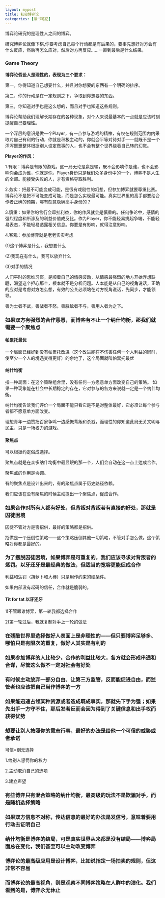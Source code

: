 ```yaml
---
layout: mypost
title: 初窥博弈论
categories: [读书笔记]
---
```

博弈论研究的是理性人之间的博弈。

研究博弈论就像下棋,你要考虑自己每个行动都是有后果的，要事先想好对方会有什么反应，然后再怎么应对，然后对方再反应......一直到最后是什么结果。

### Game Theory

**博弈论假设人是理性的，表现为三个要求：**

第一，你得知道自己想要什么，并且对你想要的东西有一个明确的排序。

第二，你的行动是在一定规则之下，争取到你想要的东西。

第三，你知道对手也是这么想的，而且对手也知道这些规则。

博弈论帮助我们理解长期存在的各种现象，对个人来说最基本的一点就是应该时刻提醒自己要理性。

一个深层的意识是做一个Player，有一点参与游戏的精神，有权在规则范围内内采取对自己有利的行动，你就是积极主动的，你就会平等对待对手——就既不是一个浑浑噩噩整体根据别人设定做事的人，也不会有整个世界绕着自己转的幻觉。

**Player的作风：**

1.有限：博弈是有限的游戏。这一局无论是赢是输，既不会影响你是谁，也不会影响你会成为谁，你就是你。Player身份只是我们众多身份中的一个，博弈不是人生的全部。能接受失败的人，才有资格夺取胜利。

2.务实：把最不可能变成可能，是很有戏剧性的幻想，但参加博弈就要尊重比赛。博弈论不是把不可能变成可能，而是怎么实现最可能。真实世界里的高手都要给合作者正确的预期，哪有刻意隐瞒高手身份的？

3.慎重：如果你的言行会牵扯利益，你的作风就会是慎重的。任何争论中，感情的强烈程度和所涉及的利益价值成反比。作为Player，你不能轻易挑起争端，不能轻易表态，不能轻易透露相关信息。你要是有影响，就得注意影响。

4.客观：参加博弈就是老老实实考虑

(1)这个博弈是什么，我想要什么

(2)我现在有什么，我可以放弃什么

(3)对手的情况

人们平时的思维习惯，是顺着自己的情感波动，从情感最强烈的地方开始浮想联翩，渴望这个担心那个，根本就不是分析问题。人本能是从自己的视角说话，正确的应对是考虑对方怎么想，有效的公关必须站在对方视角说话，先同步，才能领导。

善为士者不武，善战者不怒，善胜敌者不与，善用人者为之下。
### 如果双方有强烈的合作意愿，而博弈有不止一个纳什均衡，那我们就需要一个聚焦点
#### 帕累托最优
一个局面已经好到没有帕累托改进（这个改进能在不伤害任何一个人利益的同时，使至少一个人的境遇变得更好）的余地了，这个局面就叫帕累托最优
#### 纳什均衡
指一种局面：在这个策略组合里，没有任何一方愿意单方面改变自己的策略。
如果一种现象能在社会中长期稳定的存在，它对参与的各方来说就一定是一个纳什均衡。

纳什均衡告诉我们评价一个局面不能只看它是不是对整体最好，它必须让每个参与者都不愿意单方面改变。

理想青年一边赞扬百家争鸣一边感慨背叛和杀戮，而理性的你知道此局无关文明与民主，只是一场权力的游戏。
#### 聚焦点
可以根据约定俗成选择。

聚焦点就是在众多纳什均衡中最显眼的那一个，人们会自动在这一点上达成合作。

聚焦点的作用是协调。

有的聚焦点是设计出来的，有的聚焦点属于历史路径依赖。

我们应该在没有聚焦的时候主动提出一个聚焦点，促成合作。
### 如果合作对所有人都有好处，但背叛对背叛者有直接的好处，那就是囚徒困境
囚徒不管对方是否招供，最好的策略都是招供。

招供是一个压倒性策略——这个策略压倒其他一切策略，不管对手怎么做，这个策略对你都是最好的。
### 为了摆脱囚徒困境，如果博弈是可重复的，我们应该寻求对背叛者的惩罚。以牙还牙是最经典的做法，但适当的宽容更能促成合作
利益和惩罚（胡萝卜和大棒）只是用作约束的硬条件。

如果内部没有起码的信任，合作就是脆弱的。
#### Tit for tat 以牙还牙
1)不管跟谁博弈，第一轮我都选择合作

2)第一轮过后，我就复制对手上一轮的做法
### 在残酷世界里选择做好人表面上是非理性的——但只要博弈足够多、哪怕只是有限次的重复，做好人其实是有利的
### 如果参加博弈的人比较少，合作的利益比较大，各方就会形成串通和合谋，尽管这么做不一定对社会有好处
### 有时候主动放弃一部分自由、让第三方监管，反而能促进自由，而监管者也应该把自己当作博弈的一方
### 如果能迅速占领某种资源或者造成既成事实，那就先下手为强；如果先出手一方守不住，那后发者反而会因为得到了关键信息和出手权而获得优势
### 想要让别人按照你的意志行事，最好的办法是给他一个可信的威胁或者承诺
可信=别无选择

1.给别人惩罚你的权力

2.主动取消自己的选项

3.建立声望
### 有些博弈只有混合策略的纳什均衡，最高级的玩法不是欺骗对手，而是随机选择策略
### 如果双方信息不对称，传达信息的最好的办法是发信号，意味着要用行动去证明自己
### 纳什均衡是博弈的结局，可是真实世界从来都是没有结局——博弈局面总在变化，我们甚至可以主动改变博弈
### 博弈论的最高级应用是设计博弈，比如说指定一场拍卖的规则，但这非常不容易
### 而博弈论的最高视角，则是观察不同博弈策略在人群中的演化。我们看到的是，博弈永无休止

